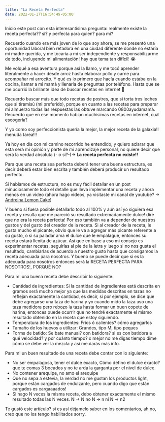 ```yaml
---
title: "La Receta Perfecta"
date: 2022-01-17T16:54:49-05:00
---
```

Inicio este post con esta interesantísima pregunta: realmente existe la receta perfecta?? si? y perfecta para quien? para mi?

Recuerdo cuando era más joven de lo que soy ahora, se me presentó una oportunidad laboral bien retadora en una ciudad diferente donde no estaría mi madre querida, y me tocaría a mi ser independiente y responsabilizarme de todo, incluyendo mi alimentación! hay que tema tan difícil! 😭

Me volqué a esa aventura porque así la llamo, y me tocó aprender literalmente a hacer desde arroz hasta elaborar pollo y carne para acompañar mi arrocito. Y qué es lo primero que hacía cuando estaba en la cocina, llamar a mi mamá y llenarla de preguntas por teléfono. Hasta que se me ocurrió la brillante idea de buscar recetas en internet 🔔 

Recuerdo buscar más que todo recetas de postres, que si torta tres leches que si tiramisú (mi preferido), porque en cuanto a las recetas para preparar mi almuerzo todas las respuestas las obtuve marcando 0800ayudamamá. Recuerdo que en ese momento habían muchísimas recetas en internet, cuál escogería? 

Y yo como soy perfeccionista quería la mejor, la mejor receta de la galaxia!! menuda tarea!!!

Ya hoy en día con mi camino recorrido he entendido, y quiero aclarar que esta será mi opinión y parte de mi aprendizaje personal, no quiere decir que será la verdad absoluta (- o si?-)→ **La receta perfecta no existe!!**

Para que una receta sea perfecta deberá tener una buena estructura, es decir deberá estar bien escrita y también deberá producir un resultado perfecto.

Si hablamos de estructura, no es muy fácil detallar en un post minuciosamente todo el detalle que lleva implementar una receta y ahora menos en un video (ahora hago videos, ya visitaste mi canal de youtube? -> [Andreina Lemon Cake](https://www.youtube.com/channel/UC7YN1gBgR9Xc-HbgCyS_BQw)) 

Y bueno si fuera posible detallarlo todo al 100% y aún así yo siguiera esa receta y resulta que me pareció su resultado extremadamente dulce! diré que no era la receta perfecta! Por eso también va a depender de nuestros gustos y del gusto del creador de la receta. Si al creador de la receta, le gusta mucho el picante, obvio que le va a agregar más picante referente a su gusto, o si su paladar ama el dulce que le empalague, entonces su receta estará llenita de azúcar. Así que en base a eso mi consejo es experimentar recetas, seguirlas al pie de la letra y luego si no nos gusta el resultado, cambiarlas de acuerdo a nuestro gusto hasta que consigamos la receta adecuada para nosotros. Y bueno se puede decir que si es la adecuada para nosotros entonces será la RECETA PERFECTA PARA NOSOTROS!, PORQUÉ NO?

Para mi una buena receta debe describir lo siguiente:

- Cantidad de ingredientes: Si la cantidad de ingredientes está descrita en gramos será mucho mejor ya que las medidas descritas en tazas no reflejan exactamente la cantidad, es decir, si por ejemplo, se dice que debe agregarse una taza de harina y yo cuando mido la taza uso una taza medidora pero rebozo la taza hasta formar un buen copete de harina, entonces puede ocurrir que no tendré exactamente el mismo resultado obtenido en la receta que estoy siguiendo.
- Temperatura de los ingredientes: Frios ó calientes? cómo agregarlos
- Tamaño de los huevos a utilizar: Grandes, tipo M, tipo peques
- Forma de batido: Se bate manual? con batidora? si es con batidora a qué velocidad? y por cuánto tiempo? o mejor no me digas tiempo dime cómo se debe ver la mezcla y así me darás más info.

Para mi un buen resultado de una receta debe contar con lo siguiente:

- No ser empalagosa, tener el dulce exacto, Cómo defino el dulce exacto? que te comas 3 bocados y no te arda la garganta por el nivel de dulce.
- No contener arequipe, no amo el arequipe
- Que no sepa a estevia, la verdad no me gustan los productos light, porque están cargados de endulzante, pero cuando digo que están cargados es cargaaaados!
- Si hago N veces la misma receta, debo obtener exactamente el mismo resultado todas las N veces. N → N no N → n ni N → n2

Te gustó este artículo? si es así déjamelo saber en los comentarios, ah no, creo que no los tengo habilitados sorry.
